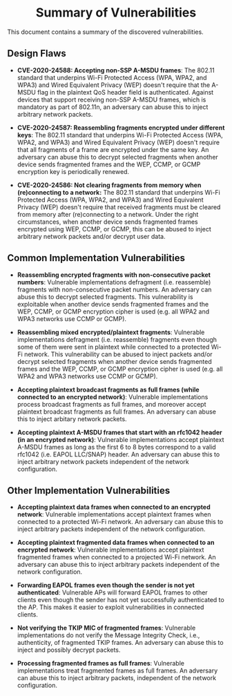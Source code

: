# <div align="center">Summary of Vulnerabilities</div>

This document contains a summary of the discovered vulnerabilities.

## Design Flaws

- **CVE-2020-24588: Accepting non-SSP A-MSDU frames**: The 802.11 standard that underpins Wi-Fi Protected Access (WPA, WPA2, and WPA3) and Wired Equivalent Privacy (WEP) doesn't require that the A-MSDU flag in the plaintext QoS header field is authenticated. Against devices that support receiving non-SSP A-MSDU frames, which is mandatory as part of 802.11n, an adversary can abuse this to inject arbitrary network packets.

- **CVE-2020-24587: Reassembling fragments encrypted under different keys**: The 802.11 standard that underpins Wi-Fi Protected Access (WPA, WPA2, and WPA3) and Wired Equivalent Privacy (WEP) doesn't require that all fragments of a frame are encrypted under the same key. An adversary can abuse this to decrypt selected fragments when another device sends fragmented frames and the WEP, CCMP, or GCMP encryption key is periodically renewed.

- **CVE-2020-24586: Not clearing fragments from memory when (re)connecting to a network:** The 802.11 standard that underpins Wi-Fi Protected Access (WPA, WPA2, and WPA3) and Wired Equivalent Privacy (WEP) doesn't require that received fragments must be cleared from memory after (re)connecting to a network. Under the right circumstances, when another device sends fragmented frames encrypted using WEP, CCMP, or GCMP, this can be abused to inject arbitrary network packets and/or decrypt user data.

## Common Implementation Vulnerabilities

- **Reassembling encrypted fragments with non-consecutive packet numbers**: Vulnerable implementations defragment (i.e. reassemble) fragments with non-consecutive packet numbers. An adversary can abuse this to decrypt selected fragments. This vulnerability is exploitable when another device sends fragmented frames and the WEP, CCMP, or GCMP encryption cipher is used (e.g. all WPA2 and WPA3 networks use CCMP or GCMP).

- **Reassembling mixed encrypted/plaintext fragments**: Vulnerable implementations defragment (i.e. reassemble) fragments even though some of them were sent in plaintext while connected to a protected Wi-Fi network. This vulnerability can be abused to inject packets and/or decrypt selected fragments when another device sends fragmented frames and the WEP, CCMP, or GCMP encryption cipher is used (e.g. all WPA2 and WPA3 networks use CCMP or GCMP).

- **Accepting plaintext broadcast fragments as full frames (while connected to an encrypted network)**: Vulnerable implementations process broadcast fragments as full frames, and moreover accept plaintext broadcast fragments as full frames. An adversary can abuse this to inject arbitary network packets.

- **Accepting plaintext A-MSDU frames that start with an rfc1042 header (in an encrypted network)**: Vulnerable implementations accept plaintext A-MSDU frames as long as the first 6 to 8 bytes correspond to a valid rfc1042 (i.e. EAPOL LLC/SNAP) header. An adversary can abuse this to inject arbitrary network packets independent of the network configuration.

## Other Implementation Vulnerabilities

- **Accepting plaintext data frames when connected to an encrypted network**: Vulnerable implementations accept plaintext frames when connected to a protected Wi-Fi network. An adversary can abuse this to inject arbitrary packets independent of the network configuration.

- **Accepting plaintext fragmented data frames when connected to an encrypted network**: Vulnerable implementations accept plaintext fragmented frames when connected to a projected Wi-Fi network. An adversary can abuse this to inject arbitrary packets independent of the network configuration.

- **Forwarding EAPOL frames even though the sender is not yet authenticated**: Vulnerable APs will forward EAPOL frames to other clients even though the sender has not yet successfully authenticated to the AP. This makes it easier to exploit vulnerabilities in connected clients.

- **Not verifying the TKIP MIC of fragmented frames**: Vulnerable implementations do not verify the Message Integrity Check, i.e., authenticity, of fragmented TKIP frames. An adversary can abuse this to inject and possibly decrypt packets.

- **Processing fragmented frames as full frames**: Vulnerable implementations treat fragmented frames as full frames. An adversary can abuse this to inject arbitrary packets, independent of the network configuration.

